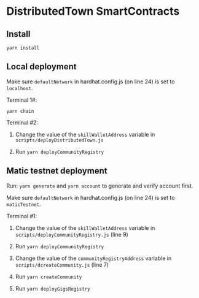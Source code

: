 # DistributedTown SmartContracts

## Install

`yarn install`

## Local deployment

Make sure `defaultNetwork` in hardhat.config.js (on line 24) is set to `localhost`.

Terminal 1#:

`yarn chain`

Terminal #2:

1. Change the value of the `skillWalletAddress` variable in `scripts/deployDistributedTown.js`

2. Run `yarn deployCommunityRegistry`

## Matic testnet deployment

Run: `yarn generate` and `yarn account` to generate and verify account first.

Make sure `defaultNetwork` in hardhat.config.js (on line 24) is set to `maticTestnet`.

Terminal #1:

1. Change the value of the `skillWalletAddress` variable in `scripts/deployCommunityRegistry.js` (line 9)
2. Run `yarn deployCommunityRegistry`

3. Change the value of the `communityRegistryAddress` variable in `scripts/dcreateCommunity.js` (line 7)
4. Run `yarn createCommunity`

5. Run `yarn deployGigsRegistry`
